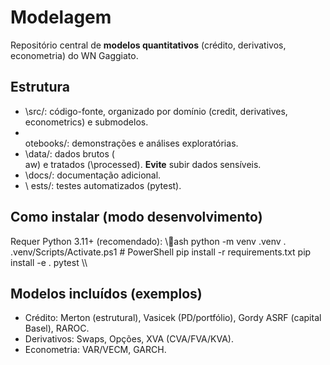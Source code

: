 ﻿# Modelagem

Repositório central de **modelos quantitativos** (crédito, derivativos, econometria) do WN Gaggiato.

## Estrutura
- \src/\: código-fonte, organizado por domínio (credit, derivatives, econometrics) e submodelos.
- \
otebooks/\: demonstrações e análises exploratórias.
- \data/\: dados brutos (\aw\) e tratados (\processed\). **Evite** subir dados sensíveis.
- \docs/\: documentação adicional.
- \	ests/\: testes automatizados (pytest).

## Como instalar (modo desenvolvimento)
Requer Python 3.11+ (recomendado):
\\\ash
python -m venv .venv
. .venv/Scripts/Activate.ps1  # PowerShell
pip install -r requirements.txt
pip install -e .
pytest
\\\

## Modelos incluídos (exemplos)
- Crédito: Merton (estrutural), Vasicek (PD/portfólio), Gordy ASRF (capital Basel), RAROC.
- Derivativos: Swaps, Opções, XVA (CVA/FVA/KVA).
- Econometria: VAR/VECM, GARCH.


